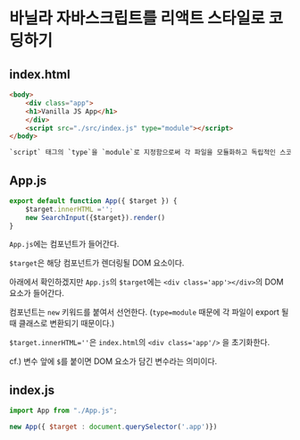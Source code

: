 # 바닐라 자바스크립트를 리액트 스타일로 코딩하기

## index.html
```html
<body>
    <div class="app">
    <h1>Vanilla JS App</h1>
    </div>
    <script src="./src/index.js" type="module"></script>
</body>

`script` 태그의 `type`을 `module`로 지정함으로써 각 파일을 모듈화하고 독립적인 스코프를 갖게 한다. 
```
## App.js
```javascript
export default function App({ $target }) {
    $target.innerHTML ='';   
    new SearchInput({$target}).render()
}
```
`App.js`에는 컴포넌트가 들어간다.

`$target`은 해당 컴포넌트가 렌더링될 DOM 요소이다. 

아래에서 확인하겠지만 `App.js`의 `$target`에는 `<div class='app'></div>`의 DOM 요소가 들어간다.

컴포넌트는 `new` 키워드를 붙여서 선언한다. (`type=module` 때문에 각 파일이 export 될 때 클래스로 변환되기 때문이다.)

`$target.innerHTML=''`은 `index.html`의 `<div class='app'/>` 을 초기화한다.

cf.) 변수 앞에 `$`를 붙이면 DOM 요소가 담긴 변수라는 의미이다.

## index.js
```javascript
import App from "./App.js";

new App({ $target : document.querySelector('.app')})
```

